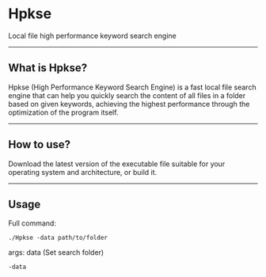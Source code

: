 # Hpkse
Local file high performance keyword search engine

****

## What is Hpkse?
Hpkse (High Performance Keyword Search Engine) is a fast local file search engine that can help you quickly search the content of all files in a folder based on given keywords, achieving the highest performance through the optimization of the program itself.

****

## How to use?
Download the latest version of the executable file suitable for your operating system and architecture, or build it.

****

## Usage
Full command:
```
./Hpkse -data path/to/folder
```

args: data (Set search folder)
```
-data
```
